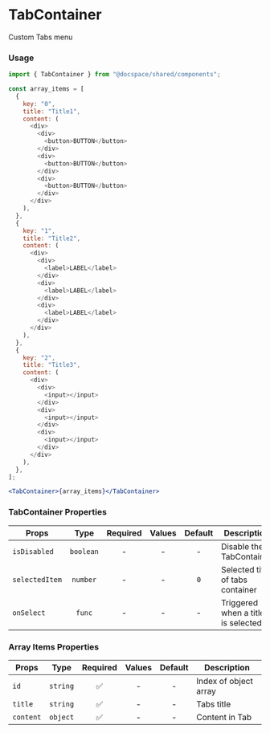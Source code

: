 # TabContainer

Custom Tabs menu

### Usage

```js
import { TabContainer } from "@docspace/shared/components";
```

```js
const array_items = [
  {
    key: "0",
    title: "Title1",
    content: (
      <div>
        <div>
          <button>BUTTON</button>
        </div>
        <div>
          <button>BUTTON</button>
        </div>
        <div>
          <button>BUTTON</button>
        </div>
      </div>
    ),
  },
  {
    key: "1",
    title: "Title2",
    content: (
      <div>
        <div>
          <label>LABEL</label>
        </div>
        <div>
          <label>LABEL</label>
        </div>
        <div>
          <label>LABEL</label>
        </div>
      </div>
    ),
  },
  {
    key: "2",
    title: "Title3",
    content: (
      <div>
        <div>
          <input></input>
        </div>
        <div>
          <input></input>
        </div>
        <div>
          <input></input>
        </div>
      </div>
    ),
  },
];
```

```jsx
<TabContainer>{array_items}</TabContainer>
```

### TabContainer Properties

| Props          |   Type    | Required | Values | Default | Description                        |
| -------------- | :-------: | :------: | :----: | :-----: | ---------------------------------- |
| `isDisabled`   | `boolean` |    -     |   -    |    -    | Disable the TabContainer           |
| `selectedItem` | `number`  |    -     |   -    |   `0`   | Selected title of tabs container   |
| `onSelect`     |  `func`   |    -     |   -    |    -    | Triggered when a title is selected |

### Array Items Properties

| Props     |   Type   | Required | Values | Default | Description           |
| --------- | :------: | :------: | :----: | :-----: | --------------------- |
| `id`      | `string` |    ✅    |   -    |    -    | Index of object array |
| `title`   | `string` |    ✅    |   -    |    -    | Tabs title            |
| `content` | `object` |    ✅    |   -    |    -    | Content in Tab        |
